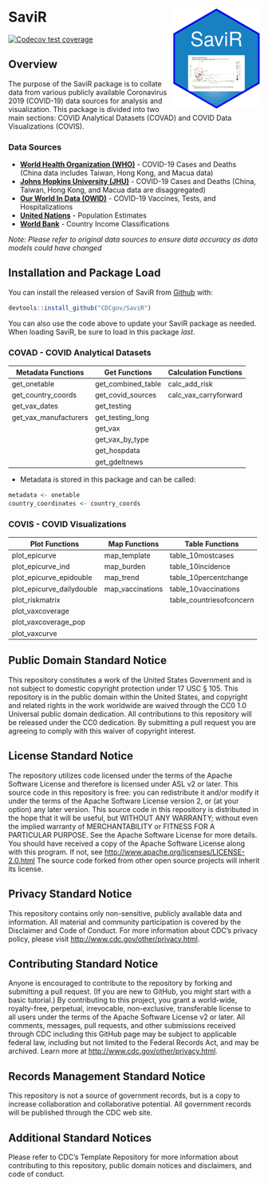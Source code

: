 
<!-- README.md is generated from README.Rmd. Please edit that file -->

# SaviR <img src='man/figures/hex-SaviR.png' align = "right" height="200" />

<!-- badges: start -->

[![Codecov test
coverage](https://codecov.io/gh/CDCgov/SaviR/branch/master/graph/badge.svg)](https://app.codecov.io/gh/CDCgov/SaviR?branch=master)
<!-- badges: end -->

## Overview

The purpose of the SaviR package is to collate data from various
publicly available Coronavirus 2019 (COVID-19) data sources for analysis
and visualization. This package is divided into two main sections: COVID
Analytical Datasets (COVAD) and COVID Data Visualizations (COVIS).

### Data Sources

-   [**World Health Organization (WHO)**](https://covid19.who.int/) -
    COVID-19 Cases and Deaths (China data includes Taiwan, Hong Kong,
    and Macua data)  
-   [**Johns Hopkins University
    (JHU)**](https://github.com/CSSEGISandData/COVID-19/tree/master/csse_covid_19_data/csse_covid_19_time_series) -
    COVID-19 Cases and Deaths (China, Taiwan, Hong Kong, and Macua data
    are disaggregated)  
-   [**Our World In Data
    (OWID)**](https://github.com/owid/covid-19-data/tree/master/public/data) -
    COVID-19 Vaccines, Tests, and Hospitalizations  
-   [**United
    Nations**](https://population.un.org/wpp/Download/Standard/Population/) -
    Population Estimates
-   [**World
    Bank**](http://api.worldbank.org/v2/country?format=json&per_page=300) -
    Country Income Classifications

*Note: Please refer to original data sources to ensure data accuracy as
data models could have changed*

## Installation and Package Load

You can install the released version of SaviR from
[Github](https://github.com/CDCGov/SaviR) with:

``` r
devtools::install_github("CDCgov/SaviR")
```

You can also use the code above to update your SaviR package as needed.
When loading SaviR, be sure to load in this package *last*.

### COVAD - COVID Analytical Datasets

| Metadata Functions      | Get Functions        | Calculation Functions   |
|-------------------------|----------------------|-------------------------|
| get\_onetable           | get\_combined\_table | calc\_add\_risk         |
| get\_country\_coords    | get\_covid\_sources  | calc\_vax\_carryforward |
| get\_vax\_dates         | get\_testing         |                         |
| get\_vax\_manufacturers | get\_testing\_long   |                         |
|                         | get\_vax             |                         |
|                         | get\_vax\_by\_type   |                         |
|                         | get\_hospdata        |                         |
|                         | get\_gdeltnews       |                         |

-   Metadata is stored in this package and can be called:

``` r
metadata <- onetable  
country_coordinates <- country_coords  
```

### COVIS - COVID Visualizations

| Plot Functions              | Map Functions     | Table Functions           |
|-----------------------------|-------------------|---------------------------|
| plot\_epicurve              | map\_template     | table\_10mostcases        |
| plot\_epicurve\_ind         | map\_burden       | table\_10incidence        |
| plot\_epicurve\_epidouble   | map\_trend        | table\_10percentchange    |
| plot\_epicurve\_dailydouble | map\_vaccinations | table\_10vaccinations     |
| plot\_riskmatrix            |                   | table\_countriesofconcern |
| plot\_vaxcoverage           |                   |                           |
| plot\_vaxcoverage\_pop      |                   |                           |
| plot\_vaxcurve              |                   |                           |

## Public Domain Standard Notice

This repository constitutes a work of the United States Government and
is not subject to domestic copyright protection under 17 USC § 105. This
repository is in the public domain within the United States, and
copyright and related rights in the work worldwide are waived through
the CC0 1.0 Universal public domain dedication. All contributions to
this repository will be released under the CC0 dedication. By submitting
a pull request you are agreeing to comply with this waiver of copyright
interest.

## License Standard Notice

The repository utilizes code licensed under the terms of the Apache
Software License and therefore is licensed under ASL v2 or later. This
source code in this repository is free: you can redistribute it and/or
modify it under the terms of the Apache Software License version 2, or
(at your option) any later version. This source code in this repository
is distributed in the hope that it will be useful, but WITHOUT ANY
WARRANTY; without even the implied warranty of MERCHANTABILITY or
FITNESS FOR A PARTICULAR PURPOSE. See the Apache Software License for
more details. You should have received a copy of the Apache Software
License along with this program. If not, see
<http://www.apache.org/licenses/LICENSE-2.0.html> The source code forked
from other open source projects will inherit its license.

## Privacy Standard Notice

This repository contains only non-sensitive, publicly available data and
information. All material and community participation is covered by the
Disclaimer and Code of Conduct. For more information about CDC’s privacy
policy, please visit <http://www.cdc.gov/other/privacy.html>.

## Contributing Standard Notice

Anyone is encouraged to contribute to the repository by forking and
submitting a pull request. (If you are new to GitHub, you might start
with a basic tutorial.) By contributing to this project, you grant a
world-wide, royalty-free, perpetual, irrevocable, non-exclusive,
transferable license to all users under the terms of the Apache Software
License v2 or later. All comments, messages, pull requests, and other
submissions received through CDC including this GitHub page may be
subject to applicable federal law, including but not limited to the
Federal Records Act, and may be archived. Learn more at
<http://www.cdc.gov/other/privacy.html>.

## Records Management Standard Notice

This repository is not a source of government records, but is a copy to
increase collaboration and collaborative potential. All government
records will be published through the CDC web site.

## Additional Standard Notices

Please refer to CDC’s Template Repository for more information about
contributing to this repository, public domain notices and disclaimers,
and code of conduct.
